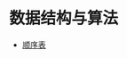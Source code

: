 <!--
 * @Description:
 * @Author:
 * @Date: 2020-10-27 01:39:59
 * @LastEditTime: 2020-10-27 01:42:27
-->

# 数据结构与算法

- [顺序表](https://codechina.csdn.net/DaXiongRen/datastructure-algorithm/-/blob/master/SeqList.c)
